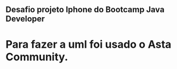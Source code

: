## Desafio projeto Iphone do Bootcamp Java Developer

# Para fazer a uml foi usado o Asta Community.
